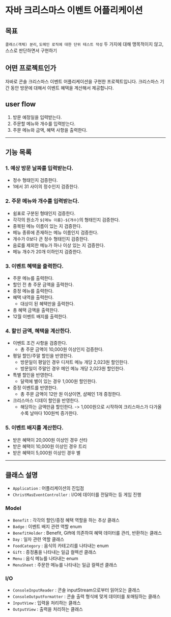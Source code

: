 # 자바 크리스마스 이벤트 어플리케이션
## 목표
`클래스(객체) 분리`, `도메인 로직에 대한 단위 테스트 작성` 두 가지에 대해 맹목적이지 않고, 스스로 판단하면서 구현하기

## 어떤 프로젝트인가

자바로 콘솔 크리스마스 이벤트 어플리케이션을 구현한 프로젝트입니다. 크리스마스 기간 동안 방문에 대해서 이벤트 혜택을 계산해서 제공합니다.

## user flow
1. 방문 예정일을 입력받는다.
2. 주문할 메뉴와 개수를 입력받는다.
3. 주문 메뉴와 금액, 혜택 사항을 출력한다.

---
## 기능 목록

### 1. 예상 방문 날짜를 입력받는다.
- 정수 형태인지 검증한다.
- 1에서 31 사이의 정수인지 검증한다.

### 2. 주문 메뉴와 개수를 입력받는다.
- 쉼표로 구분된 형태인지 검증한다.
- 각각의 원소가 `${메뉴 이름}-${개수}`의 형태인지 검증한다.
- 중복된 메뉴 이름이 있는 지 검증한다.
- 메뉴 종류에 존재하는 메뉴 이름인지 검증한다.
- 개수가 0보다 큰 정수 형태인지 검증한다.
- 음료를 제외한 메뉴가 하나 이상 있는 지 검증한다.
- 메뉴 개수가 20개 이하인지 검증한다.

### 3. 이벤트 혜택을 출력한다.
- 주문 메뉴를 출력한다.
- 할인 전 총 주문 금액을 출력한다.
- 증정 메뉴를 출력한다.
- 혜택 내역을 출력한다.
  - 대상이 된 혜택만을 출력한다.
- 총 혜택 금액을 출력한다.
- 12월 이벤트 배지를 출력한다.

### 4. 할인 금액, 혜택을 계산한다.
- 이벤트 조건 사항을 검증한다.
  - 총 주문 금액이 10,000원 이상인지 검증한다.
- 평일 할인/주말 할인을 반영한다. 
  - 방문일이 평일인 경우 디저트 메뉴 개당 2,023원 할인한다.
  - 방문일이 주말인 경우 메인 메뉴 개당 2,023원 할인한다.
- 특별 할인을 반영한다.
  - 달력에 별이 있는 경우 1,000원 할인한다.
- 증정 이벤트를 반영한다.
  - 총 주문 금액이 12만 원 이상이면, 샴페인 1개 증정한다.
- 크리스마스 디데이 할인을 반영한다.
  - 해당하는 금액만큼 할인한다.
    -> 1,000원으로 시작하여 크리스마스가 다가올수록 날마다 100원씩 증가한다.

### 5. 이벤트 배지를 계산한다.
- 받은 혜택이 20,000원 이상인 경우 산타
- 받은 혜택이 10,000원 이상인 경우 트리
- 받은 혜택이 5,000원 이상인 경우 별

---

## 클래스 설명
- `Application` : 어플리케이션의 진입점
- `ChristMasEventController` : I/O에 데이터를 전달하는 등 게임 진행
### Model
 - `Benefit` : 각각의 할인/증정 혜택 역할을 하는 추상 클래스  
 - `Badge` : 이벤트 배지 관련 역할 enum
 - `BenefitHolder` : Benefit, Gift에 의존하여 혜택 데이터를 관리, 반환하는 클래스
 - `Day` : 일자 관련 역할 클래스 
 - `FoodCategory` : 음식의 카테고리를 나타내는 enum
 - `Gift` : 증정품을 나타내는 일급 컬렉션 클래스
 - `Menu` : 음식 메뉴를 나타내는 enum
 - `MenuSheet` : 주문한 메뉴를 나타내는 일급 컬렉션 클래스

### I/O
 - `ConsoleInputReader` : 콘솔 inputStream으로부터 읽어오는 클래스
 - `ConsoleOutputFormatter` : 콘솔 출력 형식에 맞게 데이터를 포매팅하는 클래스
 - `InputView` : 입력을 처리하는 클래스
 - `OutputView` : 출력을 처리하는 클래스